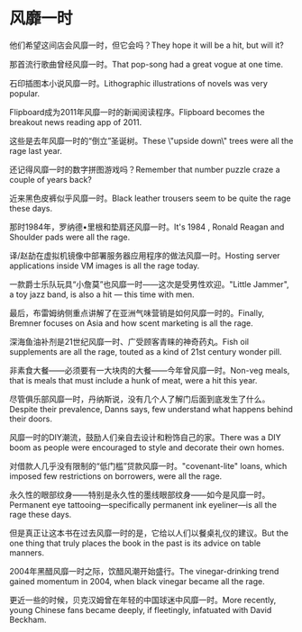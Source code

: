 # 风靡一时

<p><span class="chinese">他们希望这间店会风靡一时，但它会吗？</span><span class="english">They hope it will be a hit, but will it?</span></p>

<p><span class="chinese">那首流行歌曲曾经风靡一时。</span><span class="english">That pop-song had a great vogue at one time.</span></p>

<p><span class="chinese">石印插图本小说风靡一时。</span><span class="english">Lithographic illustrations of novels was very popular.</span></p>

<p><span class="chinese">Flipboard成为2011年风靡一时的新闻阅读程序。</span><span class="english">Flipboard becomes the breakout news reading app of 2011.</span></p>

<p><span class="chinese">这些是去年风靡一时的“倒立”圣诞树。</span><span class="english">These \"upside down\" trees were all the rage last year.</span></p>

<p><span class="chinese">还记得风靡一时的数字拼图游戏吗？</span><span class="english">Remember that number puzzle craze a couple of years back?</span></p>

<p><span class="chinese">近来黑色皮裤似乎风靡一时。</span><span class="english">Black leather trousers seem to be quite the rage these days.</span></p>

<p><span class="chinese">那时1984年，罗纳德•里根和垫肩还风靡一时。</span><span class="english">It's 1984 , Ronald Reagan and Shoulder pads were all the rage.</span></p>

<p><span class="chinese">译/赵劼在虚拟机镜像中部署服务器应用程序的做法风靡一时。</span><span class="english">Hosting server applications inside VM images is all the rage today.</span></p>

<p><span class="chinese">一款爵士乐队玩具“小詹莫”也风靡一时——这次是受男性欢迎。</span><span class="english">"Little Jammer", a toy jazz band, is also a hit — this time with men.</span></p>

<p><span class="chinese">最后，布雷姆纳侧重点讲解了在亚洲气味营销是如何风靡一时的。</span><span class="english">Finally, Bremner focuses on Asia and how scent marketing is all the rage.</span></p>

<p><span class="chinese">深海鱼油补剂是21世纪风靡一时、广受顾客青睐的神奇药丸。</span><span class="english">Fish oil supplements are all the rage, touted as a kind of 21st century wonder pill.</span></p>

<p><span class="chinese">非素食大餐——必须要有一大块肉的大餐——今年曾风靡一时。</span><span class="english">Non-veg meals, that is meals that must include a hunk of meat, were a hit this year.</span></p>

<p><span class="chinese">尽管俱乐部风靡一时，丹纳斯说，没有几个人了解门后面到底发生了什么。</span><span class="english">Despite their prevalence, Danns says, few understand what happens behind their doors.</span></p>

<p><span class="chinese">风靡一时的DIY潮流，鼓励人们亲自去设计和粉饰自己的家。</span><span class="english">There was a DIY boom as people were encouraged to style and decorate their own homes.</span></p>

<p><span class="chinese">对借款人几乎没有限制的“低门槛”贷款风靡一时。</span><span class="english">"covenant-lite" loans, which imposed few restrictions on borrowers, were all the rage.</span></p>

<p><span class="chinese">永久性的眼部纹身——特别是永久性的墨线眼部纹身——如今是风靡一时。</span><span class="english">Permanent eye tattooing—specifically permanent ink eyeliner—is all the rage these days.</span></p>

<p><span class="chinese">但是真正让这本书在过去风靡一时的是，它给以人们以餐桌礼仪的建议。</span><span class="english">But the one thing that truly places the book in the past is its advice on table manners.</span></p>

<p><span class="chinese">2004年黑醋风靡一时之际，饮醋风潮开始盛行。</span><span class="english">The vinegar-drinking trend gained momentum in 2004, when black vinegar became all the rage.</span></p>

<p><span class="chinese">更近一些的时候，贝克汉姆曾在年轻的中国球迷中风靡一时。</span><span class="english">More recently, young Chinese fans became deeply, if fleetingly, infatuated with David Beckham.</span></p>

